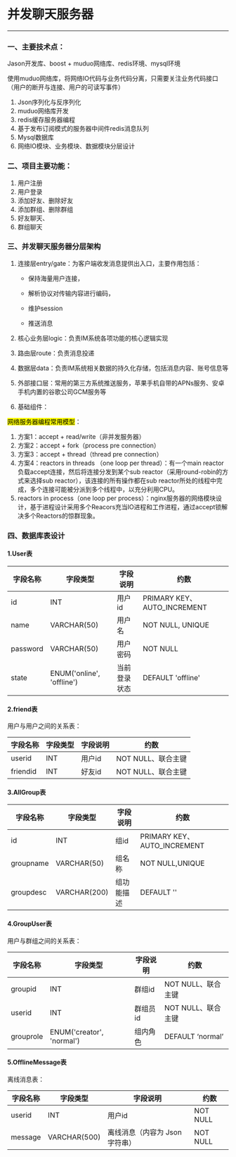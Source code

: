 # 并发聊天服务器
---

### 一、主要技术点：

Jason开发库、boost + muduo网络库、redis环境、mysql环境

使用muduo网络库，将网络IO代码与业务代码分离，只需要关注业务代码接口（用户的断开与连接、用户的可读写事件）

1. Json序列化与反序列化
2. muduo网络库开发
3. redis缓存服务器编程
4. 基于发布订阅模式的服务器中间件redis消息队列
5. Mysql数据库
6. 网络IO模块、业务模块、数据模块分层设计

### 二、项目主要功能：

1. 用户注册
2. 用户登录
3. 添加好友、删除好友
4. 添加群组、删除群组
5. 好友聊天、
6. 群组聊天

### 三、并发聊天服务器分层架构

1. 连接层entry/gate：为客户端收发消息提供出入口，主要作用包括：

    - 保持海量用户连接，

    - 解析协议对传输内容进行编码，

    - 维护session

    - 推送消息
2. 核心业务层logic：负责IM系统各项功能的核心逻辑实现
3. 路由层route：负责消息投递
4. 数据层data：负责IM系统相关数据的持久化存储，包括消息内容、账号信息等
5. 外部接口层：常用的第三方系统推送服务，苹果手机自带的APNs服务、安卓手机内置的谷歌公司GCM服务等
6. 基础组件：

<mark>网络服务器编程常用模型</mark>：

1. 方案1：accept + read/write（非并发服务器）
2. 方案2：accept + fork（process pre connection）
3. 方案3：accept + thread（thread pre connection）
4. 方案4：reactors in threads （one loop per thread）：有一个main reactor负载accept连接，然后将连接分发到某个sub reactor（采用round-robin的方式来选择sub reactor），该连接的所有操作都在sub reactor所处的线程中完成，多个连接可能被分派到多个线程中，以充分利用CPU。
5. reactors in process（one loop per process）：nginx服务器的网络模块设计，基于进程设计采用多个Reacors充当IO进程和工作进程，通过accept锁解决多个Reactors的惊群现象。

### 四、数据库表设计

#### 1.User表

| 字段名称 | 字段类型                  | 字段说明     | 约数                        |
| -------- | ------------------------- | ------------ | --------------------------- |
| id       | INT                       | 用户id       | PRIMARY KEY、AUTO_INCREMENT |
| name     | VARCHAR(50)               | 用户名       | NOT NULL, UNIQUE            |
| password | VARCHAR(50)               | 用户密码     | NOT NULL                    |
| state    | ENUM('online', 'offline') | 当前登录状态 | DEFAULT 'offline'           |

#### 2.friend表

用户与用户之间的关系表：

| 字段名称 | 字段类型 | 字段说明 | 约数               |
| -------- | -------- | -------- | ------------------ |
| userid   | INT      | 用户id   | NOT NULL、联合主键 |
| friendid | INT      | 好友id   | NOT NULL、联合主键 |

#### 3.AllGroup表

| 字段名称  | 字段类型     | 字段说明   | 约数                        |
| --------- | ------------ | ---------- | --------------------------- |
| id        | INT          | 组id       | PRIMARY KEY、AUTO_INCREMENT |
| groupname | VARCHAR(50)  | 组名称     | NOT NULL,UNIQUE             |
| groupdesc | VARCHAR(200) | 组功能描述 | DEFAULT ''                  |

#### 4.GroupUser表

用户与群组之间的关系表：

| 字段名称  | 字段类型                  | 字段说明 | 约数               |
| --------- | ------------------------- | -------- | ------------------ |
| groupid   | INT                       | 群组id   | NOT NULL、联合主键 |
| userid    | INT                       | 群组员id | NOT NULL、联合主键 |
| grouprole | ENUM('creator', 'normal') | 组内角色 | DEFAULT ‘normal’   |

#### 5.OfflineMessage表

离线消息表：

| 字段名称 | 字段类型     | 字段说明                      | 约数     |
| -------- | ------------ | ----------------------------- | -------- |
| userid   | INT          | 用户id                        | NOT NULL |
| message  | VARCHAR(500) | 离线消息（内容为 Json字符串） | NOT NULL |









